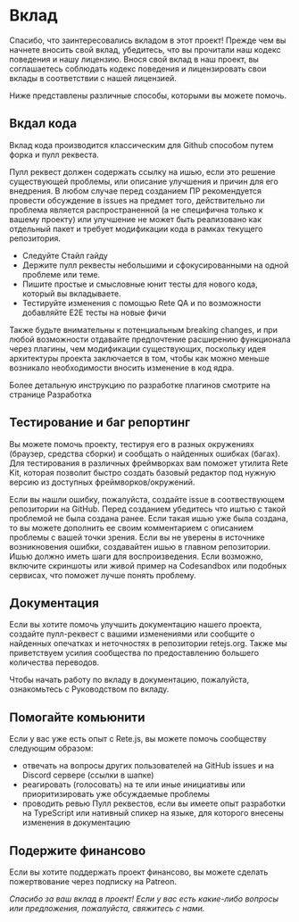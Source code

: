 # Вклад

Спасибо, что заинтересовались вкладом в этот проект!
Прежде чем вы начнете вносить свой вклад, убедитесь, что вы прочитали наш кодекс поведения и нашу лицензию. Внося свой вклад в наш проект, вы соглашаетесь соблюдать кодекс поведения и лицензировать свои вклады в соответствии с нашей лицензией.

Ниже представлены различные способы, которыми вы можете помочь.

## Вкдал кода

Вклад кода производится классическим для Github способом путем форка и пулл реквеста.

Пулл реквест должен содержать ссылку на ишью, если это решение существующей проблемы, или описание улучшения и причин для его внедрения. В любом случае перед созданием ПР рекомендуется провести обсуждение в issues на предмет того, действительно ли проблема является распространенной (а не специфична только к вашему проекту) или улучшение не может быть реализовано как отдельный пакет и требует модификации кода в рамках текущего репозитория.

- Следуйте Стайл гайду
- Держите пулл реквесты небольшими и сфокусированными на одной проблеме или теме.
- Пишите простые и смысловные юнит тесты для нового кода, который вы вкладываете.
- Тестируйте изменения с помощью Rete QA и по возможности добавляйте E2E тесты на новые фичи

Также будьте внимательны к потенциальным breaking changes, и при любой возможности отдавайте предпочтение расширению функционала через плагины, чем модификации существующих, поскольку идея архитектуры проекта заключается в том, чтобы как можно меньше возникало необходимости вносить изменение в код ядра.

Более детальную инструкцию по разработке плагинов смотрите на странице Разработка

## Тестирование и баг репортинг

Вы можете помочь проекту, тестируя его в разных окружениях (браузер, средства сборки) и сообщать о найденных ошибках (багах). Для тестирования в различных фреймворках вам поможет утилита Rete Kit, которая позволит быстро создать базовый редактор под нужную версию из доступных фреймворков/окружений.

Если вы нашли ошибку, пожалуйста, создайте issue в соотвествующем репозитории на GitHub. Перед созданием убедитесь что иштью с такой проблемой не была создана ранее. Если такая ишью уже была создана, то вы можете дополнить ее своим комментарием с описанием проблемы с вашей точки зрения.  Если вы не уверены в источнике возникновения ошибки, создавайтен ишью в главном репозитории. Ишью должно иметь шаги для воспроизведения.
Если возможно, включите скриншоты или живой пример на Codesandbox или подобных сервисах, что поможет лучше понять проблему.

## Документация

Если вы хотите помочь улучшить документацию нашего проекта, создайте пулл-реквест с вашими изменениями или сообщите о найденных опечатках и неточностях в репозитории retejs.org. Также мы приветствуем усилия сообщества по предоставлению большего количества переводов.

Чтобы начать работу по вкладу в документацию, пожалуйста, ознакомьтесь с Руководством по вкладу.

## Помогайте комьюнити

Если у вас уже есть опыт с Rete.js, вы можете помочь сообществу следующим образом:

- отвечать на вопросы других пользователей на GitHub issues и на Discord сервере (ссылки в шапке)
- реагировать (голосовать) на те или иные инициативы или приоритизировать уже обсуждаемые проблемы
- проводить ревью Пулл реквестов, если вы имеете опыт разработки на TypeScript или нативный спикер на языке, для которого внесены изменения в документацию

## Подержите финансово

Если вы хотите поддержать проект финансово, вы можете сделать пожертвование через подписку на Patreon.

*Спасибо за ваш вклад в проект! Если у вас есть какие-либо вопросы или предложения, пожалуйста, свяжитесь с нами.*
